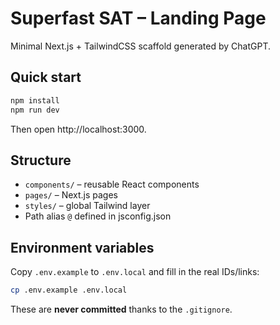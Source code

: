 # Superfast SAT – Landing Page

Minimal Next.js + TailwindCSS scaffold generated by ChatGPT.

## Quick start

```bash
npm install
npm run dev
```

Then open http://localhost:3000.

## Structure

- `components/` – reusable React components
- `pages/` – Next.js pages
- `styles/` – global Tailwind layer
- Path alias `@` defined in jsconfig.json


## Environment variables

Copy `.env.example` to `.env.local` and fill in the real IDs/links:

```bash
cp .env.example .env.local
```

These are **never committed** thanks to the `.gitignore`.
